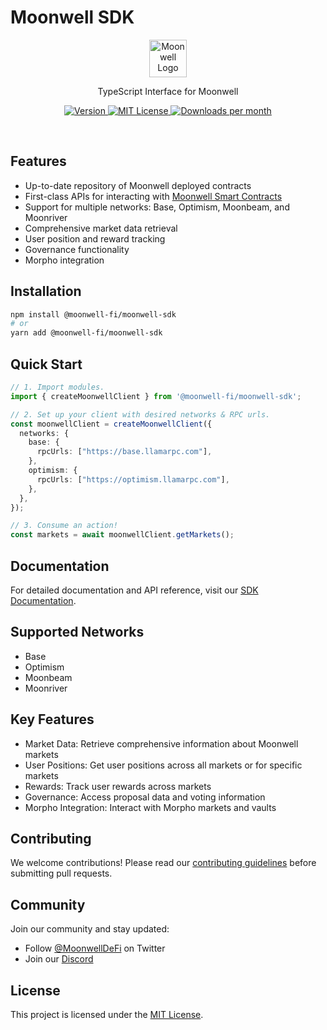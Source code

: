 # Moonwell SDK

<p align="center">
  <a href="https://moonwell.fi">
      <picture>
        <source media="(prefers-color-scheme: dark)" srcset="https://avatars.githubusercontent.com/u/96106926?s=200&v=4">
        <img alt="Moonwell Logo" src="https://avatars.githubusercontent.com/u/96106926?s=200&v=4" width="auto" height="60">
      </picture>
</a>
</p>

<p align="center">
  TypeScript Interface for Moonwell
<p>

<p align="center">
  <a href="https://www.npmjs.com/package/@moonwell-fi/moonwell-sdk">
    <picture>
      <source media="(prefers-color-scheme: dark)" srcset="https://img.shields.io/npm/v/@moonwell-fi/moonwell-sdk?colorA=21262d&colorB=21262d&style=flat">
      <img src="https://img.shields.io/npm/v/@moonwell-fi/moonwell-sdk?colorA=f6f8fa&colorB=f6f8fa&style=flat" alt="Version">
    </picture>
  </a>
  <a href="https://github.com/moonwell-fi/moonwell-sdk/blob/main/LICENSE">
    <picture>
      <source media="(prefers-color-scheme: dark)" srcset="https://img.shields.io/npm/l/@moonwell-fi/moonwell-sdk?colorA=21262d&colorB=21262d&style=flat">
      <img src="https://img.shields.io/npm/l/@moonwell-fi/moonwell-sdk?colorA=f6f8fa&colorB=f6f8fa&style=flat" alt="MIT License">
    </picture>
  </a>
  <a href="https://www.npmjs.com/package/@moonwell-fi/moonwell-sdk">
    <picture>
      <source media="(prefers-color-scheme: dark)" srcset="https://img.shields.io/npm/dm/@moonwell-fi/moonwell-sdk?colorA=21262d&colorB=21262d&style=flat">
      <img src="https://img.shields.io/npm/dm/@moonwell-fi/moonwell-sdk?colorA=f6f8fa&colorB=f6f8fa&style=flat" alt="Downloads per month">
    </picture>
  </a>
</p>

<br>

## Features

- Up-to-date repository of Moonwell deployed contracts
- First-class APIs for interacting with [Moonwell Smart Contracts](https://github.com/moonwell-fi/moonwell-contracts-v2)
- Support for multiple networks: Base, Optimism, Moonbeam, and Moonriver
- Comprehensive market data retrieval
- User position and reward tracking
- Governance functionality
- Morpho integration

## Installation
```bash
npm install @moonwell-fi/moonwell-sdk
# or
yarn add @moonwell-fi/moonwell-sdk
```
## Quick Start
```typescript
// 1. Import modules.
import { createMoonwellClient } from '@moonwell-fi/moonwell-sdk';

// 2. Set up your client with desired networks & RPC urls.
const moonwellClient = createMoonwellClient({
  networks: {
    base: {
      rpcUrls: ["https://base.llamarpc.com"],
    },
    optimism: {
      rpcUrls: ["https://optimism.llamarpc.com"],
    },
  },
});

// 3. Consume an action!
const markets = await moonwellClient.getMarkets();
```
## Documentation

For detailed documentation and API reference, visit our [SDK Documentation](https://sdk.moonwell.fi/docs/getting-started).

## Supported Networks

- Base
- Optimism
- Moonbeam
- Moonriver

## Key Features

- Market Data: Retrieve comprehensive information about Moonwell markets
- User Positions: Get user positions across all markets or for specific markets
- Rewards: Track user rewards across markets
- Governance: Access proposal data and voting information
- Morpho Integration: Interact with Morpho markets and vaults

## Contributing

We welcome contributions! Please read our [contributing guidelines](/.github/CONTRIBUTING.md) before submitting pull requests.

## Community

Join our community and stay updated:

- Follow [@MoonwellDeFi](https://x.com/MoonwellDeFi) on Twitter
- Join our [Discord](https://discord.gg/moonwellfi)

## License

This project is licensed under the [MIT License](/LICENSE).